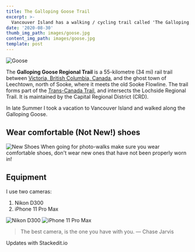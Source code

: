 ```yaml
---
title: The Galloping Goose Trail
excerpt: >-
  Vancouver Island has a walking / cycling trail called 'The Galloping Goose Regional Trail' is 55 kilometer part of the Trans-Canada Trail. 
date: '2020-08-30'
thumb_img_path: images/goose.jpg
content_img_path: images/goose.jpg
template: post
---
```


![Goose](/images/goose.jpg)

The **Galloping Goose Regional Trail** is a 55-kilometre (34 mi) rail trail between [Victoria, British Columbia, Canada](https://en.m.wikipedia.org/wiki/Victoria,_British_Columbia), and the ghost town of Leechtown, north of Sooke, where it meets the old Sooke Flowline. The trail forms part of the [Trans-Canada Trail](https://en.m.wikipedia.org/wiki/Trans-Canada_Trail), and intersects the Lochside Regional Trail. It is maintained by the Capital Regional District (CRD).

In late Summer I took a vacation to Vancouver Island and walked along the Galloping Goose.

## Wear comfortable (Not New!) shoes

![New Shoes](/images/shoes.jpg)
When going for photo-walks make sure you wear comfortable shoes, don't wear new ones that have not been properly worn in!


## Equipment

I use two cameras:
1. Nikon D300
2. iPhone 11 Pro Max

![Nikon D300](/images/D300.jpg)
![iPhone 11 Pro Max](/images/iphone.jpg)

> The best camera, is the one you have with you. ― Chase Jarvis

Updates with Stackedit.io 
<!--stackedit_data:
eyJoaXN0b3J5IjpbMzQ5ODMwMzY1XX0=
-->